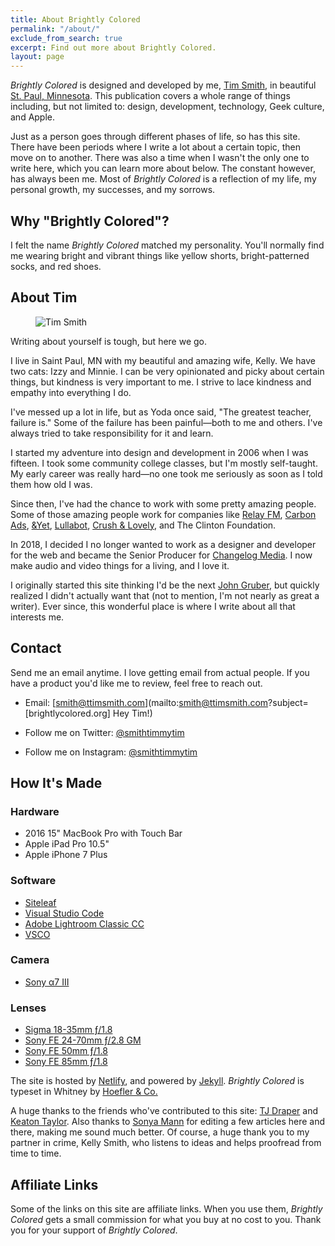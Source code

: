 ```yaml
---
title: About Brightly Colored
permalink: "/about/"
exclude_from_search: true
excerpt: Find out more about Brightly Colored.
layout: page
---
```


*Brightly Colored* is designed and developed by me, [Tim Smith](http://ttimsmith.com), in beautiful [St. Paul, Minnesota](https://www.stpaul.gov/). This publication covers a whole range of things including, but not limited to: design, development, technology, Geek culture, and Apple.

Just as a person goes through different phases of life, so has this site. There have been periods where I write a lot about a certain topic, then move on to another. There was also a time when I wasn't the only one to write here, which you can learn more about below. The constant however, has always been me. Most of *Brightly Colored* is a reflection of my life, my personal growth, my successes, and my sorrows.

## Why "Brightly Colored"?

I felt the name *Brightly Colored* matched my personality. You'll normally find me wearing bright and vibrant things like yellow shorts, bright-patterned socks, and red shoes.

## About Tim

<figure class="small__right">
  <img src="{{ site.url }}/uploads/tim@2x.jpg" alt="Tim Smith">
</figure>

Writing about yourself is tough, but here we go.

I live in Saint Paul, MN with my beautiful and amazing wife, Kelly. We have two cats: Izzy and Minnie. I can be very opinionated and picky about certain things, but kindness is very important to me. I strive to lace kindness and empathy into everything I do.

I've messed up a lot in life, but as Yoda once said, "The greatest teacher, failure is." Some of the failure has been painful—both to me and others. I've always tried to take responsibility for it and learn.

I started my adventure into design and development in 2006 when I was fifteen. I took some community college classes, but I'm mostly self-taught. My early career was really hard—no one took me seriously as soon as I told them how old I was.

Since then, I've had the chance to work with some pretty amazing people. Some of those amazing people work for companies like [Relay FM](https://www.relay.fm/), [Carbon Ads](https://carbonads.net/), [&Yet](https://andyet.com/), [Lullabot](https://www.lullabot.com/), [Crush & Lovely](http://crushlovely.com/), and The Clinton Foundation.

In 2018, I decided I no longer wanted to work as a designer and developer for the web and became the Senior Producer for [Changelog Media](https://changelog.com/). I now make audio and video things for a living, and I love it.

I originally started this site thinking I'd be the next [John Gruber](https://en.wikipedia.org/wiki/John_Gruber), but quickly realized I didn't actually want that (not to mention, I'm not nearly as great a writer). Ever since, this wonderful place is where I write about all that interests me.

## Contact

Send me an email anytime. I love getting email from actual people. If you have a product you'd like me to review, feel free to reach out.

- Email: [smith@ttimsmith.com](mailto:smith@ttimsmith.com?subject=[brightlycolored.org] Hey Tim!)

- Follow me on Twitter: [@smithtimmytim](https://twitter.com/smithtimmytim)

- Follow me on Instagram: [@smithtimmytim](https://www.instagram.com/smithtimmytim/)

## How It's Made

### Hardware

- 2016 15" MacBook Pro with Touch Bar
- Apple iPad Pro 10.5"
- Apple iPhone 7 Plus

### Software

- [Siteleaf](https://www.siteleaf.com/)
- [Visual Studio Code](https://code.visualstudio.com/)
- [Adobe Lightroom Classic CC](https://www.adobe.com/products/photoshop-lightroom-classic.html)
- [VSCO](https://itunes.apple.com/app/vsco-cam/id588013838?ls=1&mt=8)

### Camera

- [Sony α7 III](https://amzn.to/2QSa7GG)

### Lenses

- [Sigma 18-35mm ƒ/1.8](http://amzn.to/2DlWGYu)
- [Sony FE 24-70mm ƒ/2.8 GM](https://amzn.to/2xBLPZy)
- [Sony FE 50mm ƒ/1.8](https://amzn.to/2NCmYyP)
- [Sony FE 85mm ƒ/1.8](https://amzn.to/2I9zNLf)

The site is hosted by [Netlify](https://www.netlify.com/), and powered by [Jekyll](http://jekyllrb.com). *Brightly Colored* is typeset in Whitney by [Hoefler & Co.](http://www.typography.com/)

A huge thanks to the friends who've contributed to this site: [TJ Draper](/authors/tjdraper) and [Keaton Taylor](/authors/keatontaylor). Also thanks to [Sonya Mann](https://twitter.com/sonyaellenmann) for editing a few articles here and there, making me sound much better. Of course, a huge thank you to my partner in crime, Kelly Smith, who listens to ideas and helps proofread from time to time.

## Affiliate Links

Some of the links on this site are affiliate links. When you use them, *Brightly Colored* gets a small commission for what you buy at no cost to you. Thank you for your support of *Brightly Colored*.
